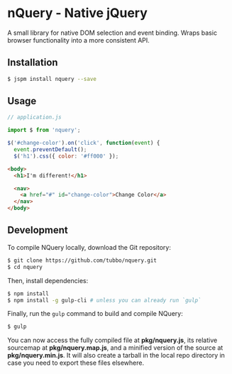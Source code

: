 # nQuery - Native jQuery

A small library for native DOM selection and event binding. Wraps
basic browser functionality into a more consistent API.

## Installation

```bash
$ jspm install nquery --save
```

## Usage

```javascript
// application.js

import $ from 'nquery';

$('#change-color').on('click', function(event) {
  event.preventDefault();
  $('h1').css({ color: '#ff000' });
```

```html
<body>
  <h1>I'm different!</h1>

  <nav>
    <a href="#" id="change-color">Change Color</a>
  </nav>
</body>
```

## Development

To compile NQuery locally, download the Git repository:

```bash
$ git clone https://github.com/tubbo/nquery.git
$ cd nquery
```

Then, install dependencies:

```bash
$ npm install
$ npm install -g gulp-cli # unless you can already run `gulp`
```

Finally, run the `gulp` command to build and compile NQuery:

```bash
$ gulp
```

You can now access the fully compiled file at **pkg/nquery.js**, its
relative sourcemap at **pkg/nquery.map.js**, and a minified version of
the source at **pkg/nquery.min.js**. It will also create a tarball in
the local repo directory in case you need to export these files
elsewhere.
